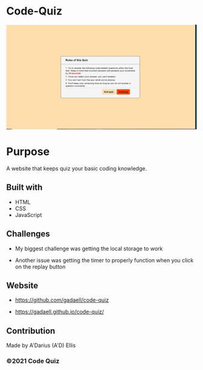 # Code-Quiz

![Screenshot](./assets/codequiz.PNG)

# Purpose

A website that keeps quiz your basic coding knowledge.

## Built with

- HTML
- CSS
- JavaScript

## Challenges

- My biggest challenge was getting the local storage to work

- Another issue was getting the timer to properly function when you click on the replay button

## Website

- https://github.com/gadaell/code-quiz

- https://gadaell.github.io/code-quiz/

## Contribution

Made by A'Darius (A'D) Ellis

### ©️2021 Code Quiz
